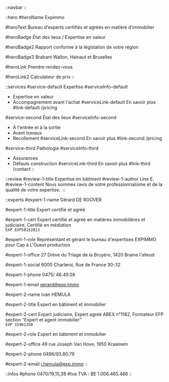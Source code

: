 ::navbar
::


::hero
#heroName
Expimmo

#heroText
Bureau d'experts certifiés et agréés en matière d'immobilier

#heroBadge
État des lieux / Expertise en valeur

#heroBadge2
Rapport conforme à la législation de votre région

#heroBadge3
Brabant Wallon, Hainaut et Bruxelles

#heroLink
Prendre rendez-vous

#heroLink2
Calculateur de prix
::

::services
#service-default
Expertise
#serviceInfo-default
- Expertise en valeur
- Accompagnement avant l'achat
#serviceLink-default
En savoir plus
#link-default
/pricing

#service-second
État des lieux
#serviceInfo-second
- À l'entrée et à la sortie
- Avant travaux
- Recollement
#serviceLink-second
En savoir plus
#link-second
/pricing

#service-third
Pathologie
#serviceInfo-third
- Assurances
- Défauts construction
#serviceLink-third
En savoir plus
#link-third
/contact
::

::review
#review-1-title
Expertise en bâtiment
#review-1-author
Line E.
#review-1-content
Nous sommes  ravis de votre professionnalisme et de la qualité de votre expertise. 
::

::experts
#expert-1-name
Gérard DE ROOVER

#expert-1-title
Expert certifié et agréé

#expert-1-cert
Expert certifié et agréé en matières immobilières et judiciaire,
Certifié en médiation  
`EXP EXP58152813`

#expert-1-role
Représentant et gérant le bureau d'expertises EXPIMMO pour Cap à L'Ouest production

#expert-1-office
27 Drève du Triage de la Bruyère, 1420 Braine l'alleud

#expert-1-social
6000 Charleroi, Rue de France 30-32

#expert-1-phone
0475/ 46.49.08

#expert-1-email
gerard@exp.immo

#expert-2-name
Ivan HEMULA

#expert-2-title
Expert en bâtiment et immobilier

#expert-2-cert
Expert judiciaire,
Expert agréé ABEX n°1182,
Formateur EFP section "Expert et agent immobilier"  
`EXP 15962358`

#expert-2-role
Expert en bâtiment et immobilier

#expert-2-office
49 rue Joseph Van Hove, 1950 Kraainem

#expert-2-phone
0496/93.80.79

#expert-2-email
i.hemula@exp.immo
::

::infos
#phone
0470/19,15,38
#tva
TVA : BE 1.006.465.466
::
